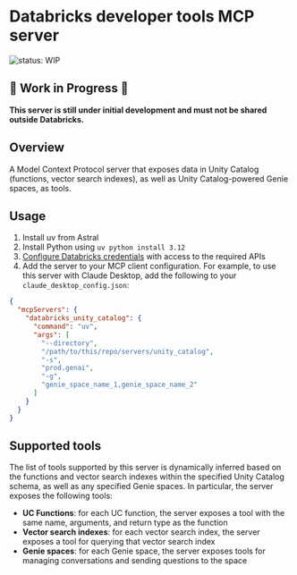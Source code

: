 # Databricks developer tools MCP server
![status: WIP](https://img.shields.io/badge/status-WIP-red?style=flat-square&logo=databricks)

## 🚧 Work in Progress 🚧
**This server is still under initial development and must not be shared outside Databricks.**

## Overview
A Model Context Protocol server that exposes data in Unity Catalog (functions, vector search indexes), as well as Unity Catalog-powered 
Genie spaces, as tools.

## Usage
1. Install uv from Astral
1. Install Python using `uv python install 3.12`
1. [Configure Databricks credentials](https://docs.databricks.com/aws/en/dev-tools/cli/authentication) with access to the required APIs
1. Add the server to your MCP client configuration. For example, to use this server with Claude Desktop, add the following to your `claude_desktop_config.json`:

```json
{
  "mcpServers": {
    "databricks_unity_catalog": {
      "command": "uv",
      "args": [
        "--directory",
        "/path/to/this/repo/servers/unity_catalog",
        "-s",
        "prod.genai",
        "-g",
        "genie_space_name_1,genie_space_name_2"
      ]
    }
  }
}
```

## Supported tools

The list of tools supported by this server is dynamically inferred based on the functions and vector search indexes
within the specified Unity Catalog schema, as well as any specified Genie spaces. In particular, the server exposes
the following tools:

* **UC Functions**: for each UC function, the server exposes a tool with the same name, arguments, and return type as the function
* **Vector search indexes**: for each vector search index, the server exposes a tool for querying that vector search index
* **Genie spaces**: for each Genie space, the server exposes tools for managing conversations and sending questions to the space
